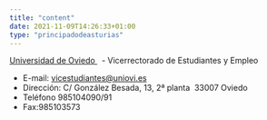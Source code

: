 ```yaml
---
title: "content"
date: 2021-11-09T14:26:33+01:00
type: "principadodeasturias"
---
```

<p><a title="Enlace externo, se abre en ventana nueva" href="http://www.uniovi.es/" rel="external" target="_blank">Universidad de Oviedo <i class="icon fas fa-external-link-alt"></i></a>&nbsp;<img alt="" src="http://www.mecd.gob.es/docroot/fckeditor/images/smiley/mepsyd-ico/ico-internet.gif" /><span>&nbsp;</span>- Vicerrectorado de Estudiantes y Empleo</p>
<ul>
<li>E-mail:<span>&nbsp;</span><a href="mailto:vicestudiantes@uniovi.es">vicestudiantes@uniovi.es</a>&nbsp;<img alt="" src="http://www.mecd.gob.es/docroot/fckeditor/images/smiley/mepsyd-ico/ico-mail.gif" />&nbsp;&nbsp;</li>
<li>Direcci&oacute;n: C/ Gonz&aacute;lez Besada, 13, 2&ordf; planta&nbsp; 33007 Oviedo&nbsp;</li>
<li>Tel&eacute;fono 985104090/91</li>
<li>Fax:985103573</li>
</ul>